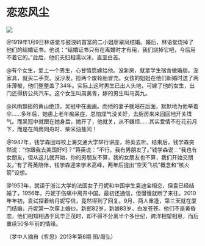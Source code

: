 # 恋恋风尘

![](http://www.yilinzazhi.com/images/yili/yili201313/yili20131363-1-l.jpg)

@1919年1月9日林语堂与鼓浪屿首富的二小姐廖翠凤结婚。婚后，林语堂烧掉了他们的结婚证书。他说：“结婚证书只有在离婚时才有用，我们烧掉它吧，今后用不着它的。”此后，他们夫妇相濡以沫，直至白首。 

@有个女生，爱上一个男生，心甘情愿嫁给他。没新房，就拿学生宿舍做婚居。没家具，就买二手货。没沙发，捡两个废轮胎冒充。女孩的姐姐在他们新婚时送了两床薄被，他们整整盖了34年。实际上这时男生已出人头地，可嫁了他的女生，出门还得挤公共汽车。这个女生叫周美青，嫁的男生叫马英九。 

@风雨飘摇的黄山绝顶，吴冠中在画画。而他的妻子就站在后面，默默地为他举着伞……多年后，她患上老年痴呆症，总怕煤气没关好，去厨房来来回回地开关煤气。而吴冠中就跟在她身后，她开了，他就关，从不嫌烦……其实爱情不在花前月下，而是在风雨同舟时、柴米油盐间！ 

@1947年，钱学森回母校上海交通大学举行讲座，蒋英去听。结束后，钱学森突然说：“你跟我去美国好吗？”蒋英说：“不行，我有男朋友了。”钱学森说：“我也有女朋友，但从这儿就开始，你的男朋友不算，我的女朋友也不算，我们开始交朋友。”有了蒋英陪伴，钱学森迎来学术高峰，两年后提出“空天飞机”概念和“核火箭”设想。 

@1953年，就读于浙江大学的法国女子丹妮和中国学生袁迪宝相恋，但袁已经结婚了，1956年，丹妮于伤痛中离开中国。最初还通信，但慢慢就断了来往。2010年年初，袁试探着给丹妮写信，竟然得到了回复。9月，两人重逢，第三天就在厦门结婚，丹妮第一次穿上婚纱。新郎82岁，新娘83岁，白发苍苍。他们不是黄昏恋，他们相知相遇于风华正茂时，却不得不分离半个多世纪，跨洋相望相思，而后重续50多年前的情缘。 

（梦中人摘自《哲思》2013年第6期 图/周弘）